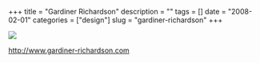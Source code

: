 +++
title = "Gardiner Richardson"
description = ""
tags = []
date = "2008-02-01"
categories = ["design"]
slug = "gardiner-richardson"
+++


 

  <div id="screens-thumbs" class="clearfix">
    <div class="txt-center" id="design-submission"><a href="http://www.gardiner-richardson.com/"><img id='bluga-thumbnail-1002' class='bluga-thumbnail large' src='//media.konigi.com/bluga/
wt47f281ad91488_0.jpg'/></a></div>  
  </div>   
<p><a href="http://www.gardiner-richardson.com/">http://www.gardiner-richardson.com</a></p>





